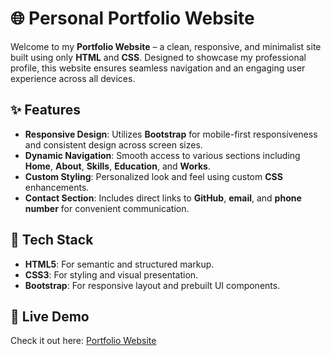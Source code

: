# 🌐 Personal Portfolio Website

Welcome to my **Portfolio Website** – a clean, responsive, and minimalist site built using only **HTML** and **CSS**. Designed to showcase my professional profile, this website ensures seamless navigation and an engaging user experience across all devices.

## ✨ Features

* **Responsive Design**: Utilizes **Bootstrap** for mobile-first responsiveness and consistent design across screen sizes.
* **Dynamic Navigation**: Smooth access to various sections including **Home**, **About**, **Skills**, **Education**, and **Works**.
* **Custom Styling**: Personalized look and feel using custom **CSS** enhancements.
* **Contact Section**: Includes direct links to **GitHub**, **email**, and **phone number** for convenient communication.

## 🚀 Tech Stack

* **HTML5**: For semantic and structured markup.
* **CSS3**: For styling and visual presentation.
* **Bootstrap**: For responsive layout and prebuilt UI components.

## 🔗 Live Demo

Check it out here: [Portfolio Website](https://dache01.github.io/Portfolio_Website-/index.html)
